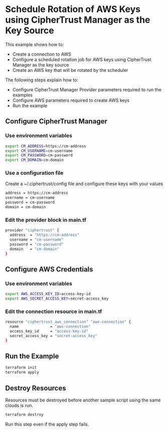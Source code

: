 # Schedule Rotation of AWS Keys using CipherTrust Manager as the Key Source

This example shows how to:
- Create a connection to AWS
- Configure a scheduled rotation job for AWS keys using CipherTrust Manager as the key source
- Create an AWS key that will be rotated by the scheduler

The following steps explain how to:
- Configure CipherTrust Manager Provider parameters required to run the examples
- Configure AWS parameters required to create AWS keys
- Run the example

## Configure CipherTrust Manager

### Use environment variables

```bash
export CM_ADDRESS=https://cm-address
export CM_USERNAME=cm-username
export CM_PASSWORD=cm-password
export CM_DOMAIN=cm-domain
```
### Use a configuration file

Create a ~/.ciphertrust/config file and configure these keys with your values

```bash
address = https://cm-address
username = cm-username
password = cm-password
domain = cm-domain
```

### Edit the provider block in main.tf

```bash
provider "ciphertrust" {
  address  = "https://cm-address"
  username = "cm-username"
  password = "cm-password"
  domain   = "cm-domain"
}
```

## Configure AWS Credentials

### Use environment variables

```bash
export AWS_ACCESS_KEY_ID=access-key-id
export AWS_SECRET_ACCESS_KEY=secret-access_key
```

### Edit the connection resource in main.tf

```bash
resource "ciphertrust_aws_connection" "aws-connection" {
  name              = "aws-connection"
  access_key_id     = "access-key-id"
  secret_access_key = "secret-access_key"
}
```
## Run the Example

```bash
terraform init
terraform apply
```

## Destroy Resources

Resources must be destroyed before another sample script using the same clouds is run.

```bash
terraform destroy
```
Run this step even if the apply step fails.
